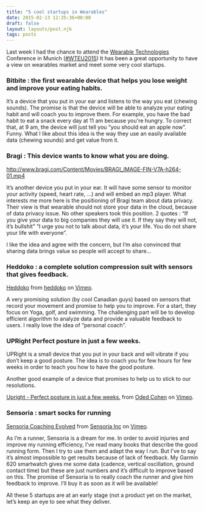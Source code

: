 ```yaml
---
title: "5 cool startups in Wearables"
date: 2015-02-13 12:35:36+00:00
draft: false
layout: layouts/post.njk
tags: posts
---
```


Last week I had the chance to attend the [Wearable Technologies](http://www.wearable-technologies.com/) Conference in Munich ([#WTEU2015](https://twitter.com/search?f=realtime&q=%23WTEU2015&src=typd))
It has been a great opportunity to have a view on wearables market and meet some very cool startups.


### **Bitbite : the first wearable device that helps you lose weight and improve your eating habits.**



It’s a device that you put in your ear and listens to the way you eat (chewing sounds). The promise is that the device will be able to analyze your eating habit and will coach you to improve them. For example, you have the bad habit to eat a snack every day at 11 am because you're hungry. To correct that, at 9 am, the device will just tell you “you should eat an apple now”. Funny.
What I like about this idea is the way they use an easily available data (chewing sounds) and get value from it.


### Bragi : This device wants to know what you are doing.


http://www.bragi.com/Content/Movies/BRAGI_IMAGE-FIN-V7A-h264-01.mp4

It’s another device you put in your ear. It will have some sensor to monitor your activity (speed, heart rate, …) and will embed an mp3 player.
What interests me more here is the positioning of Bragi team about data privacy. Their view is that wearable should not store your data in the cloud, because of data privacy issue. No other speakers took this position.
2 quotes :
“If you give your data to big companies they will use it. If they say they will not, it’s bullshit”
“I urge you not to talk about data, it’s your life. You do not share your life with everyone”.

I like the idea and agree with the concern, but I’m also convinced that sharing data brings value so people will accept to share...


### Heddoko : a complete solution compression suit with sensors that gives feedback.



[Heddoko](http://vimeo.com/100647234) from [heddoko](http://vimeo.com/user29815178) on [Vimeo](https://vimeo.com).

A very promising solution (by cool Canadian guys) based on sensors that record your movement and promise to help you to improve. For a start, they focus on Yoga, golf, and swimming.
The challenging part will be to develop efficient algorithm to analyze data and provide a valuable feedback to users.
I really love the idea of “personal coach”.


### UPRight Perfect posture in just a few weeks.


UPRight is a small device that you put in your back and will vibrate if you don’t keep a good posture. The idea is to coach you for few hours for few weeks in order to teach you how to have the good posture.

Another good example of a device that promises to help us to stick to our resolutions.



[Upright - Perfect posture in just a few weeks.](http://vimeo.com/95714405) from [Oded Cohen](http://vimeo.com/user28058560) on [Vimeo](https://vimeo.com).


### Sensoria : smart socks for running



[Sensoria Coaching Evolved](http://vimeo.com/115602040) from [Sensoria Inc](http://vimeo.com/sensoria) on [Vimeo](https://vimeo.com).

As I’m a runner, Sensoria is a dream for me. In order to avoid injuries and improve my running efficiency, I’ve read many books that describe the good running form. Then I try to use them and adapt the way I run. But I’ve to say it’s almost impossible to get results because of lack of feedback. My Garmin 620 smartwatch gives me some data (cadence, vertical oscillation, ground contact time) but these are just numbers and it’s difficult to improve based on this.
The promise of Sensoria is to really coach the runner and give him feedback to improve.
I’ll buy it as soon as it will be available!

All these 5 startups are at an early stage (not a product yet on the market, let’s keep an eye to see what they deliver.
